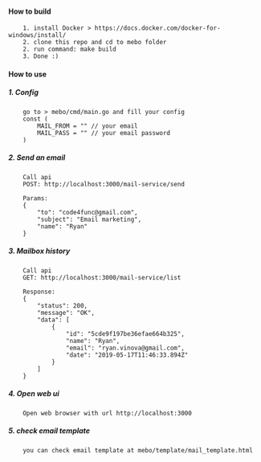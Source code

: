 #### How to build
```
    1. install Docker > https://docs.docker.com/docker-for-windows/install/
    2. clone this repo and cd to mebo folder
    2. run command: make build
    3. Done :)
```

#### How to use 

##### 1. Config
```
    go to > mebo/cmd/main.go and fill your config
    const (
    	MAIL_FROM = "" // your email
    	MAIL_PASS = "" // your email password
    )
```
##### 2. Send an email
    
```
    Call api
    POST: http://localhost:3000/mail-service/send
    
    Params:
    {
        "to": "code4func@gmail.com",
        "subject": "Email marketing",
        "name": "Ryan"
    }
```

##### 3. Mailbox history

```
    Call api
    GET: http://localhost:3000/mail-service/list
    
    Response:
    {
        "status": 200,
        "message": "OK",
        "data": [
            {
                "id": "5cde9f197be36efae664b325",
                "name": "Ryan",
                "email": "ryan.vinova@gmail.com",
                "date": "2019-05-17T11:46:33.894Z"
            }
        ]
    }
```

##### 4. Open web ui
```
    Open web browser with url http://localhost:3000
```

##### 5. check email template
```
    you can check email template at mebo/template/mail_template.html
